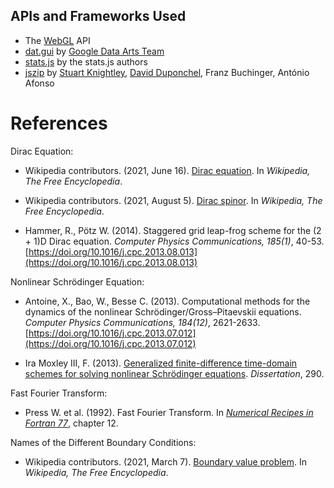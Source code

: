 ## APIs and Frameworks Used
- The [WebGL](https://www.khronos.org/webgl/) API
- [dat.gui](https://github.com/dataarts/dat.gui) by [Google Data Arts Team](https://github.com/dataarts)
- [stats.js](https://github.com/mrdoob/stats.js/) by the stats.js authors
- [jszip](https://stuk.github.io/jszip/) by [Stuart Knightley](https://github.com/Stuk), [David Duponchel](https://github.com/dduponchel), Franz Buchinger, António Afonso

# References

 Dirac Equation:

 - Wikipedia contributors. (2021, June 16). [Dirac equation](https://en.wikipedia.org/wiki/Dirac_equation). In <em>Wikipedia, The Free Encyclopedia</em>.

 - Wikipedia contributors. (2021, August 5). [Dirac spinor](https://en.wikipedia.org/wiki/Dirac_spinor). In <em>Wikipedia, The Free Encyclopedia</em>.

 - Hammer, R., Pötz W. (2014). Staggered grid leap-frog scheme for the (2 + 1)D Dirac equation. <em>Computer Physics Communications, 185(1)</em>, 40-53. [https://doi.org/10.1016/j.cpc.2013.08.013](https://doi.org/10.1016/j.cpc.2013.08.013)

 Nonlinear Schrödinger Equation:

 - Antoine, X., Bao, W., Besse C. (2013). Computational methods for the dynamics of the nonlinear Schrödinger/Gross–Pitaevskii equations. <em>Computer Physics Communications, 184(12)</em>, 2621-2633. [https://doi.org/10.1016/j.cpc.2013.07.012](https://doi.org/10.1016/j.cpc.2013.07.012)

- Ira Moxley III, F. (2013). [Generalized finite-difference time-domain schemes for solving nonlinear Schrödinger equations](https://digitalcommons.latech.edu/cgi/viewcontent.cgi?article=1284&context=dissertations). <em>Dissertation</em>, 290. 


Fast Fourier Transform:

- Press W. et al. (1992). Fast Fourier Transform.
In <em>[Numerical Recipes in Fortran 77](https://websites.pmc.ucsc.edu/~fnimmo/eart290c_17/NumericalRecipesinF77.pdf)</em>, chapter 12.

 Names of the Different Boundary Conditions:
 - Wikipedia contributors. (2021, March 7). [Boundary value problem](https://en.wikipedia.org/wiki/Boundary_value_problem). In <em>Wikipedia, The Free Encyclopedia</em>.
